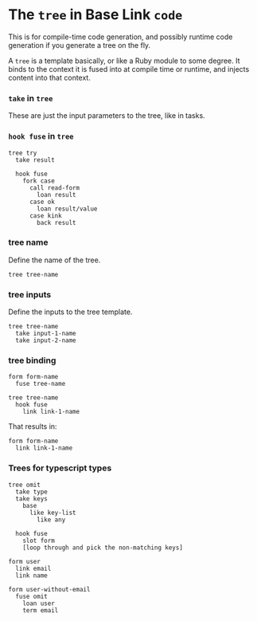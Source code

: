 # The `tree` in Base Link `code`

This is for compile-time code generation, and possibly runtime code
generation if you generate a tree on the fly.

A `tree` is a template basically, or like a Ruby module to some degree.
It binds to the context it is fused into at compile time or runtime, and
injects content into that context.

### `take` in `tree`

These are just the input parameters to the tree, like in tasks.

### `hook fuse` in `tree`

```
tree try
  take result

  hook fuse
    fork case
      call read-form
        loan result
      case ok
        loan result/value
      case kink
        back result
```

### tree name

Define the name of the tree.

```
tree tree-name
```

### tree inputs

Define the inputs to the tree template.

```
tree tree-name
  take input-1-name
  take input-2-name
```

### tree binding

```
form form-name
  fuse tree-name

tree tree-name
  hook fuse
    link link-1-name
```

That results in:

```
form form-name
  link link-1-name
```

### Trees for typescript types

```
tree omit
  take type
  take keys
    base
      like key-list
        like any

  hook fuse
    slot form
    [loop through and pick the non-matching keys]

form user
  link email
  link name

form user-without-email
  fuse omit
    loan user
    term email
```
